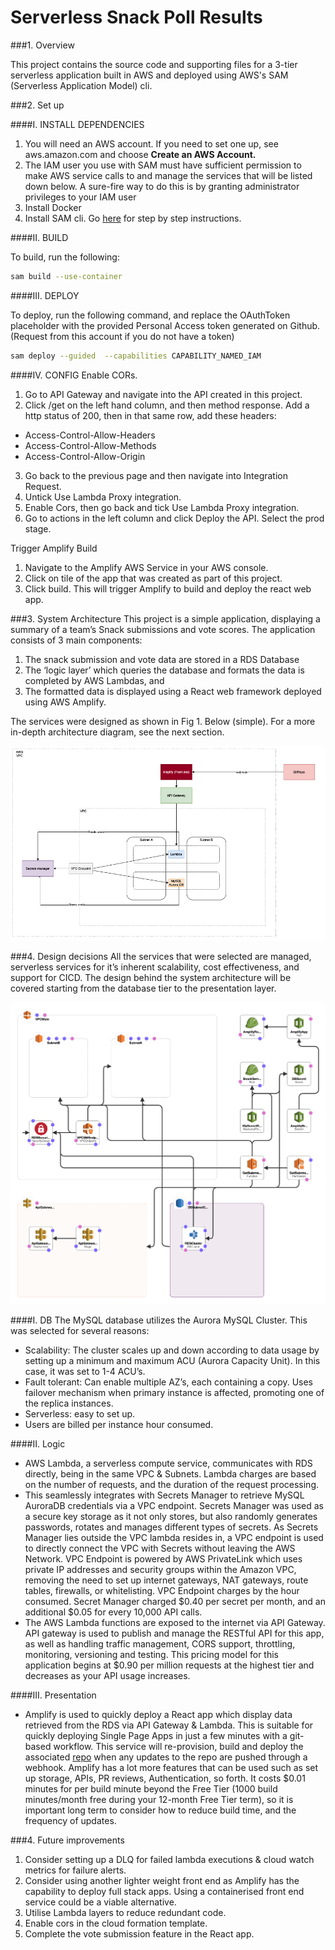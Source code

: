 # Serverless Snack Poll Results

###1. Overview

This project contains the source code and supporting files for a 3-tier serverless application built in AWS and deployed using AWS's SAM (Serverless Application Model) cli.

###2. Set up

####I. INSTALL DEPENDENCIES
1. You will need an AWS account. If you need to set one up, see aws.amazon.com and choose **Create an AWS Account.**
2. The IAM user you use with SAM must have sufficient permission to make AWS service calls to and manage the services that will be listed down below. A sure-fire way to do this is by granting administrator privileges to your IAM user 
3. Install Docker
4. Install SAM cli. Go [here](https://docs.aws.amazon.com/serverless-application-model/latest/developerguide/serverless-sam-cli-install-linux.html) for step by step instructions.

####II. BUILD

To build, run the following:
```bash
sam build --use-container
```

####III. DEPLOY

To deploy, run the following command, and replace the OAuthToken placeholder with the provided Personal Access token generated on Github. (Request from this account if you do not have a token)
```bash
sam deploy --guided  --capabilities CAPABILITY_NAMED_IAM 
```

####IV. CONFIG
Enable CORs.
1. Go to API Gateway and navigate into the API created in this project. 
2. Click /get on the left hand column, and then method response. Add a http status of 200, then in that same row, add these headers:
- Access-Control-Allow-Headers	
- Access-Control-Allow-Methods	
- Access-Control-Allow-Origin	

3. Go back to the previous page and then navigate into Integration Request.
4. Untick Use Lambda Proxy integration. 
5. Enable Cors, then go back and tick Use Lambda Proxy integration.
6. Go to actions in the left column and click Deploy the API. Select the prod stage.

Trigger Amplify Build
1. Navigate to the Amplify AWS Service in your AWS console.
2. Click on tile of the app that was created as part of this project.
3. Click build. This will trigger Amplify to build and deploy the react web app.



###3. System Architecture
This project is a simple application, displaying a summary of a team’s Snack submissions and vote scores. The application consists of 3 main components:
1.	The snack submission and vote data are stored in a RDS Database
2.	The ‘logic layer’ which queries the database and formats the data is completed by AWS Lambdas, and 
3.	The formatted data is displayed using a React web framework deployed using AWS Amplify.

The services were designed as shown in Fig 1. Below (simple). For a more in-depth architecture diagram, see the next section.

![GitHub Logo](images/HighLevelArch.png)

###4. Design decisions
All the services that were selected are managed, serverless services for it’s inherent scalability, cost effectiveness, and support for CICD. The design behind the system architecture will be covered starting from the database tier to the presentation layer. 

![GitHub Logo](images/AWSArch.png)

####I. DB
The MySQL database utilizes the Aurora MySQL Cluster. This was selected for several reasons:
-	Scalability: The cluster scales up and down according to data usage by setting up a minimum and maximum ACU (Aurora Capacity Unit). In this case, it was set to 1-4 ACU’s.
-	Fault tolerant: Can enable multiple AZ’s, each containing a copy. Uses failover mechanism when primary instance is affected, promoting one of the replica instances.
-	Serverless: easy to set up. 
-	Users are billed per instance hour consumed.

####II. Logic
-	AWS Lambda, a serverless compute service, communicates with RDS directly, being in the same VPC & Subnets. Lambda charges are based on the number of requests, and the duration of the request processing.
-	This seamlessly integrates with Secrets Manager to retrieve MySQL AuroraDB credentials via a VPC endpoint. Secrets Manager was used as a secure key storage as it not only stores, but also randomly generates passwords, rotates and manages different types of secrets. As Secrets Manager lies outside the VPC lambda resides in, a VPC endpoint is used to directly connect the VPC with Secrets without leaving the AWS Network. VPC Endpoint is powered by AWS PrivateLink which uses private IP addresses and security groups within the Amazon VPC, removing the need to set up internet gateways, NAT gateways, route tables, firewalls, or whitelisting. VPC Endpoint charges by the hour consumed. Secret Manager charged $0.40 per secret per month, and an additional $0.05 for every 10,000 API calls.
-	The AWS Lambda functions are exposed to the internet via API Gateway. API gateway is used to publish and manage the RESTful API for this app, as well as handling traffic management, CORS support, throttling, monitoring, versioning and testing. This pricing model for this application begins at $0.90 per million requests at the highest tier and decreases as your API usage increases.

####III. Presentation
-	Amplify is used to quickly deploy a React app which display data retrieved from the RDS via API Gateway & Lambda. This is suitable for quickly deploying Single Page Apps in just a few minutes with a git-based workflow. This service will re-provision, build and deploy the associated [repo](https://github.com/jwu2020/serverless-react) when any updates to the repo are pushed through a webhook. Amplify has a lot more features that can be used such as set up storage, APIs, PR reviews, Authentication, so forth.  It costs $0.01 minutes for per build minute beyond the Free Tier (1000 build minutes/month free during your 12-month Free Tier term), so it is important long term to consider how to reduce build time, and the frequency of updates. 


###4. Future improvements
1. Consider setting up a DLQ for failed lambda executions & cloud watch metrics for failure alerts.
2. Consider using another lighter weight front end as Amplify has the capability to deploy full stack apps. Using a containerised front end service could be a viable alternative.
3. Utilise Lambda layers to reduce redundant code.
4. Enable cors in the cloud formation template.
5. Complete the vote submission feature in the React app.

